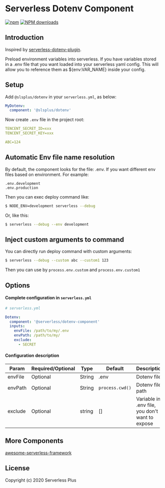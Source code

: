 # Serverless Dotenv Component

[![npm](https://img.shields.io/npm/v/%40slsplus%2Fdotenv)](http://www.npmtrends.com/%40slsplus%2Fdotenv)
[![NPM downloads](http://img.shields.io/npm/dm/%40slsplus%2Fdotenv.svg?style=flat-square)](http://www.npmtrends.com/%40slsplus%2Fdotenv)

## Introduction

Inspired by [serverless-dotenv-plugin](https://github.com/colynb/serverless-dotenv-plugin).

Preload environment variables into serverless. If you have variables stored in a .env file that you want loaded into your serverless yaml config. This will allow you to reference them as \${env:VAR_NAME} inside your config.

## Setup

Add `@slsplus/dotenv` in your `serverless.yml`, as below:

```yml
MyDotenv:
  component: '@slsplus/dotenv'
```

Now create `.env` file in the project root:

```yml
TENCENT_SECRET_ID=xxx
TENCENT_SECRET_KEY=xxx

ABC=124
```

## Automatic Env file name resolution

By default, the component looks for the file: .env. If you want different env files based on environment. For example:

```
.env.development
.env.production
```

Then you can exec deploy command like:

```bash
$ NODE_ENV=development serverless --debug
```

Or, like this:

```bash
$ serverless --debug --env development
```

## Inject custom arguments to command

You can directly run deploy command with custom arguments:

```bash
$ serverless --debug --custom abc --custom1 123
```

Then you can use by `process.env.custom` and `process.env.custom1`

## Options

#### Complete configuration in `serverless.yml`

```yml
# serverless.yml

Dotenv:
  component: '@serverless/dotenv-component'
  inputs:
    envFile: /path/to/my/.env
    envPath: /path/to/my/
    exclude:
      - SECRET
```

#### Configuration description

| Param   | Required/Optional | Type   | Default         | Description                                     |
| ------- | ----------------- | ------ | --------------- | ----------------------------------------------- |
| envFile | Optional          | String | .env            | Dotenv file                                     |
| envPath | Optional          | String | `process.cwd()` | Dotenv file path                                |
| exclude | Optional          | string | []              | Variable in .env file, you don't want to expose |

## More Components

[awesome-serverless-framework](https://github.com/yugasun/awesome-serverless-framework)

## License

Copyright (c) 2020 Serverless Plus

